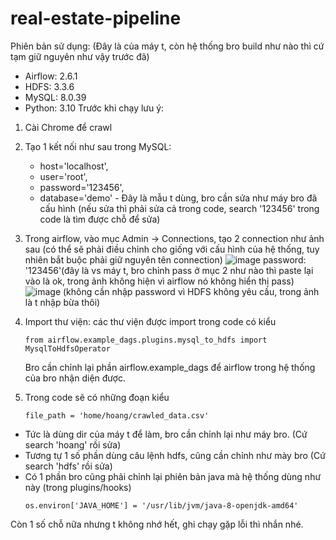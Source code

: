 # real-estate-pipeline

Phiên bản sử dụng: (Đây là của máy t, còn hệ thống bro build như nào thì cứ tạm giữ nguyên như vậy trước đã)
 - Airflow: 2.6.1
 - HDFS: 3.3.6
 - MySQL: 8.0.39
 - Python: 3.10
Trước khi chạy lưu ý:
1. Cài Chrome để crawl
2. Tạo 1 kết nối như sau trong MySQL:
   - host='localhost',
   - user='root',
   - password='123456',
   - database='demo'  -  Đây là mẫu t dùng, bro cần sửa như máy bro đã cấu hình (nếu sửa thì phải sửa cả trong code, search '123456' trong code là tìm được chỗ để sửa)
4. Trong airflow, vào mục Admin -> Connections, tạo 2 connection như ảnh sau (có thể sẽ phải điều chỉnh cho giống với cấu hình của hệ thống, tuy nhiên bắt buộc phải giữ nguyên tên connection)
   ![image](https://github.com/user-attachments/assets/a4b37ba4-9fcc-43f7-8bf0-11e34d9c2ab8)
   password: '123456'(đây là vs máy t, bro chỉnh pass ở mục 2 như nào thì paste lại vào là ok, trong ảnh không hiện vì airflow nó không hiển thị pass)
   ![image](https://github.com/user-attachments/assets/20ea01fe-6e0d-42c1-968b-07f9a98f02b3) (không cần nhập password vì HDFS không yêu cầu, trong ảnh là t nhập bừa thôi)

5. Import thư viện: các thư viện được import trong code có kiểu
   ```
   from airflow.example_dags.plugins.mysql_to_hdfs import MysqlToHdfsOperator
   ```
   Bro cần chỉnh lại phần airflow.example_dags để airflow trong hệ thống của bro nhận diện được.
6. Trong code sẽ có những đoạn kiểu 
    ```
   file_path = 'home/hoang/crawled_data.csv'
   ```
- Tức là dùng dir của máy t để làm, bro cần chỉnh lại như máy bro. (Cứ search 'hoang' rồi sửa)
- Tương tự 1 số phần dùng câu lệnh hdfs, cũng cần chỉnh như mày bro (Cứ search 'hdfs' rồi sửa)
- Có 1 phần bro cũng phải chỉnh lại phiên bản java mà hệ thống dùng như này (trong plugins/hooks)
   ```
   os.environ['JAVA_HOME'] = '/usr/lib/jvm/java-8-openjdk-amd64'
   ```
Còn 1 số chỗ nữa nhưng t không nhớ hết, ghi chạy gặp lỗi thì nhắn nhé.


    
